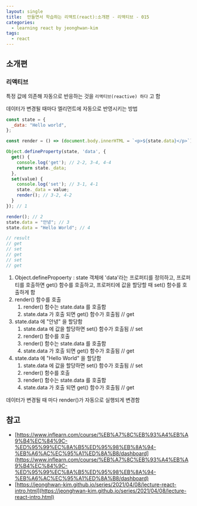 ```yaml
---
layout: single
title:  만들면서 학습하는 리액트(react):소개편 - 리액티브 - 015
categories: 
  - learning react by jeonghwan-kim
tags: 
  - react
---
```


## 소개편 

### 리액티브

특정 값에 의존해 자동으로 반응하는 것을 `리액티브(reactive) 하다` 고 함

데이터가 변경될 때마다 엘리먼트에 자동으로 반영시키는 방법

```javascript
const state = {
  _data: "Hello world",
};

const render = () => (document.body.innerHTML = `<p>${state.data}</p>`); // 2-1, 3-3, 4-3

Object.defineProperty(state, 'data', {
  get() {
    console.log('get'); // 2-2, 3-4, 4-4
    return state._data;
  },
  set(value) {
    console.log('set'); // 3-1, 4-1
    state._data = value;
    render(); // 3-2, 4-2
  }
}); // 1

render(); // 2
state.data = "안녕"; // 3
state.data = "Hello World"; // 4

// result
// get
// set
// get
// set
// get
```

1. Object.definePropoerty : state 객체에 'data'라는 프로퍼티를 정의하고, 프로퍼티를 호출하면 get() 함수를 호출하고, 프로퍼티에 값을 할당할 때 set() 함수를 호출하게 함
1. render() 함수를 호출
    1. render() 함수는 state.data 를 호출함
    1. state.data 가 호출 되면 get() 함수가 호출됨 // get
1. state.data 에 "안녕" 을 할당함
    1. state.data 에 값을 할당하면 set() 함수가 호출됨 // set
    1. render() 함수를 호출
    1. render() 함수는 state.data 를 호출함
    1. state.data 가 호출 되면 get() 함수가 호출됨 // get
1. state.data 에 "Hello World" 을 할당함
    1. state.data 에 값을 할당하면 set() 함수가 호출됨 // set
    1. render() 함수를 호출
    1. render() 함수는 state.data 를 호출함
    1. state.data 가 호출 되면 get() 함수가 호출됨 // get

데이터가 변경될 때 마다 render()가 자동으로 실행되게 변경함

## 참고
- [https://www.inflearn.com/course/%EB%A7%8C%EB%93%A4%EB%A9%B4%EC%84%9C-%ED%95%99%EC%8A%B5%ED%95%98%EB%8A%94-%EB%A6%AC%EC%95%A1%ED%8A%B8/dashboard](https://www.inflearn.com/course/%EB%A7%8C%EB%93%A4%EB%A9%B4%EC%84%9C-%ED%95%99%EC%8A%B5%ED%95%98%EB%8A%94-%EB%A6%AC%EC%95%A1%ED%8A%B8/dashboard)
- [https://jeonghwan-kim.github.io/series/2021/04/08/lecture-react-intro.html](https://jeonghwan-kim.github.io/series/2021/04/08/lecture-react-intro.html)